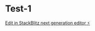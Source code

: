 # Test-1

[Edit in StackBlitz next generation editor ⚡️](https://stackblitz.com/~/github.com/Johns189/Test-1)